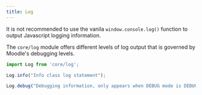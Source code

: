 ```yaml
---
title: Log
---
```


It is not recommended to use the vanila `window.console.log()` function to output Javascript logging information.

The `core/log` module offers different levels of log output that is governed by Moodle's debugging levels.

```js title="Example use of logging"
import Log from 'core/log';

Log.info("Info class log statement");

Log.debug("Debugging information, only appears when DEBUG mode is DEBUG_DEVELOPER");

```
